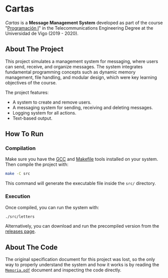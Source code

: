# Cartas
_Cartas_ is a **Message Management System** developed as part of the course "[Programación I](https://secretaria.uvigo.gal/docnet-nuevo/guia_docent/index.php?centre=305&ensenyament=V05G301V01&assignatura=V05G301V01105&any_academic=2019_20)" in the Telecommunications Engineering Degree at the Universidad de Vigo (2019 - 2020).

## About The Project
This project simulates a management system for messaging, where users can send, receive, and organize messages. The system integrates fundamental programming concepts such as dynamic memory management, file handling, and modular design, which were key learning objectives of the course.

The project features:
- A system to create and remove users.
- A messaging system for sending, receiving and deleting messages.
- Logging system for all actions.
- Text-based output.

## How To Run
### Compilation
Make sure you have the [GCC](https://gcc.gnu.org) and [Makefile](https://www.gnu.org/software/make/) tools installed on your system. Then compile the project with:
```bash
make -C src
```
This command will generate the executable file inside the `src/` directory.

### Execution
Once compiled, you can run the system with:
```bash
./src/letters
```
Alternatively, you can download and run the precompiled version from the [releases page](https://github.com/Pirito10/Cartas-PI-UVigo/releases/tag/1.0).

## About The Code
The original specification document for this project was lost, so the only way to properly understand the system and how it works is by reading the [`Memoria.pdf`](docs/Memoria.pdf) document and inspecting the code directly.
